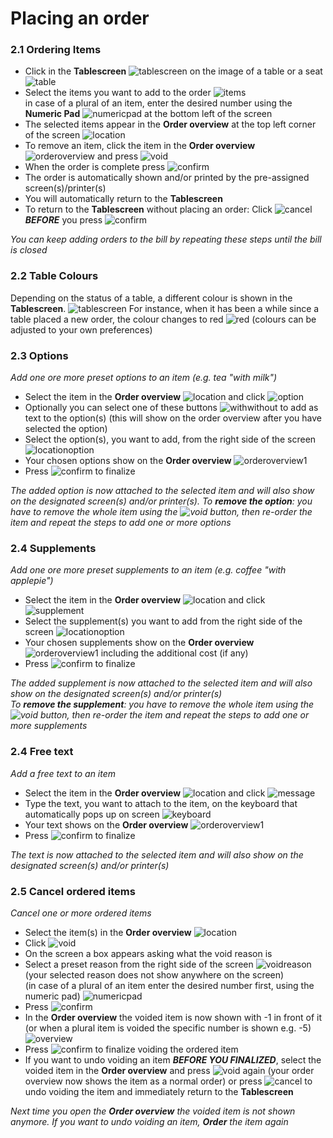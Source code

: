 # Placing an order   
### 2.1 Ordering Items   
* Click in the **Tablescreen** ![tablescreen](pictures/tablescreen.jpg) on the image of a table or a seat ![table](pictures/table.jpg)  
* Select the items you want to add to the order ![items](pictures/itemstoorder.jpg)       
  in case of a plural of an item, enter the desired number using the **Numeric Pad** ![numericpad](pictures/numericpadlocation.jpg)  at the bottom left of the screen  
* The selected items appear in the **Order overview** at the top left corner of the screen ![location](pictures/orderviewlocation.jpg)    
* To remove an item, click the item in the **Order overview** ![orderoverview](pictures/orderoverview.jpg) and press ![void](pictures/voidbutton.jpg)    
* When the order is complete press ![confirm](pictures/confirmbutton.jpg)   
* The order is automatically shown and/or printed by the pre-assigned screen(s)/printer(s)
* You will automatically return to the **Tablescreen** 
* To return to the **Tablescreen** without placing an order: Click ![cancel](pictures/cancelbutton.jpg) <b><i>BEFORE</i></b> you press ![confirm](pictures/confirmbutton.jpg)  

*You can keep adding orders to the bill by repeating these steps until the bill is closed*     
### 2.2 Table Colours   
Depending on the status of a table, a different colour is shown in the **Tablescreen**. ![tablescreen](pictures/tablescreen.jpg) For instance, when it has been a while since a table placed a new order, the colour changes to red ![red](pictures/redtable.jpg) (colours can be adjusted to your own preferences)     
### 2.3 Options  
*Add one ore more preset options to an item (e.g. tea "with milk")*  
* Select the item in the **Order overview** ![location](pictures/orderviewlocation.jpg) and click ![option](pictures/optionbutton.jpg) 
* Optionally you can select one of these buttons ![withwithout](pictures/withwithoutbuttons.jpg) to add as text to the option(s) (this will show on the order overview after you have selected the option)     
* Select the option(s), you want to add, from the right side of the screen ![locationoption](pictures/locationoptions.jpg)   
* Your chosen options show on the **Order overview** ![orderoverview1](pictures/orderoverviewwithoptionsandsupplements.jpg)     
* Press ![confirm](pictures/confirmbutton.jpg) to finalize  

*The added option is now attached to the selected item and will also show on the designated screen(s) and/or printer(s). To **remove the option**: you have to remove the whole item using the ![void](pictures/voidbutton.jpg) button, then re-order the item and repeat the steps to add one or more options*   
### 2.4 Supplements    
*Add one ore more preset supplements to an item (e.g. coffee "with applepie")*   
* Select the item in the **Order overview** ![location](pictures/orderviewlocation.jpg) and click ![supplement](pictures/supplementbutton.jpg)    
* Select the supplement(s) you want to add from the right side of the screen ![locationoption](pictures/locationoptions.jpg)   
* Your chosen supplements show on the **Order overview** ![orderoverview1](pictures/orderoverviewwithoptionsandsupplements.jpg) including the additional cost (if any)    
* Press ![confirm](pictures/confirmbutton.jpg) to finalize  

*The added supplement is now attached to the selected item and will also show on the designated screen(s) and/or printer(s)  
To **remove the supplement**: you have to remove the whole item using the ![void](pictures/voidbutton.jpg) button, then re-order the item and repeat the steps to add one or more supplements*   
### 2.4 Free text   
*Add a free text to an item*   
* Select the item in the **Order overview** ![location](pictures/orderviewlocation.jpg) and click ![message](pictures/messagebutton.jpg)    
* Type the text, you want to attach to the item, on the keyboard that automatically pops up on screen ![keyboard](pictures/keyboard.jpg)   
* Your text shows on the **Order overview** ![orderoverview1](pictures/orderoverviewwithoptionsandsupplements.jpg)    
* Press ![confirm](pictures/confirmbutton.jpg) to finalize  

*The text is now attached to the selected item and will also show on the designated screen(s) and/or printer(s)*   
### 2.5 Cancel ordered items   
*Cancel one or more ordered items*   
* Select the item(s) in the **Order overview** ![location](pictures/orderviewlocation.jpg)    
* Click ![void](pictures/voidbutton.jpg)    
* On the screen a box appears asking what the void reason is  
* Select a preset reason from the right side of the screen ![voidreason](pictures/voidreason.jpg) (your selected reason does not show anywhere on the screen)     
(in case of a plural of an item enter the desired number first, using the numeric pad) ![numericpad](pictures/numericpadlocation.jpg)    
* Press ![confirm](pictures/confirmbutton.jpg)      
* In the **Order overview** the voided item is now shown with -1 in front of it (or when a plural item is voided the specific number is shown e.g. -5) ![overview](pictures/orderoverview2.jpg)   
* Press ![confirm](pictures/confirmbutton.jpg) to finalize voiding the ordered item
* If you want to undo voiding an item <b><i>BEFORE YOU FINALIZED</i></b>, select the voided item in the **Order overview** and press ![void](pictures/voidbutton.jpg) again (your order overview now shows the item as a normal order) or press ![cancel](pictures/cancelbutton.jpg) to undo voiding the item and immediately return to the **Tablescreen**  

*Next time you open the **Order overview** the voided item is not shown anymore. If you want to undo voiding an item, **Order** the item again*  

